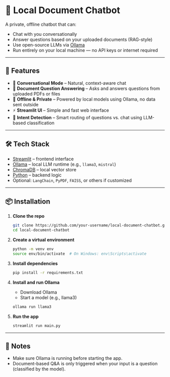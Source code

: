 # 🧠 Local Document Chatbot

A private, offline chatbot that can:
- Chat with you conversationally
- Answer questions based on your uploaded documents (RAG-style)
- Use open-source LLMs via [Ollama](https://ollama.com)
- Run entirely on your local machine — no API keys or internet required

---

## 🚀 Features

- 💬 **Conversational Mode** – Natural, context-aware chat
- 📄 **Document Question Answering** – Asks and answers questions from uploaded PDFs or files
- 🔐 **Offline & Private** – Powered by local models using Ollama, no data sent outside
- ⚡ **Streamlit UI** – Simple and fast web interface
- 🧠 **Intent Detection** – Smart routing of questions vs. chat using LLM-based classification

---

## 🛠️ Tech Stack

- [Streamlit](https://streamlit.io) – frontend interface
- [Ollama](https://ollama.com) – local LLM runtime (e.g., `llama3`, `mistral`)
- [ChromaDB](https://www.trychroma.com) – local vector store
- [Python](https://www.python.org/) – backend logic
- Optional: `LangChain`, `PyPDF`, `FAISS`, or others if customized

---

## 📦 Installation

1. **Clone the repo**
   ```bash
   git clone https://github.com/your-username/local-document-chatbot.git
   cd local-document-chatbot
   ```

2. **Create a virtual environment**
   ```bash
   python -m venv env
   source env/bin/activate  # On Windows: env\Scripts\activate
   ```

3. **Install dependencies**
   ```bash
   pip install -r requirements.txt
   ```

4. **Install and run Ollama**
   - Download Ollama
   - Start a model (e.g., llama3)
   ```bash
   ollama run llama3
   ```

5. **Run the app**
   ```bash
   streamlit run main.py
   ```

---

## 📌 Notes

- Make sure Ollama is running before starting the app.
- Document-based Q&A is only triggered when your input is a question (classified by the model).
